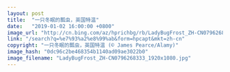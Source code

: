 ```yaml
---
layout: post
title:  "一只冬眠的瓢虫，英国特温"
date:   "2019-01-02 16:00:00 +0800"
image_url: "http://cn.bing.com/az/hprichbg/rb/LadyBugFrost_ZH-CN0796268333_1920x1080.jpg"
link: "/search?q=%e7%93%a2%e8%99%ab&form=hpcapt&mkt=zh-cn"
copyright: "一只冬眠的瓢虫，英国特温 (© James Pearce/Alamy)"
image_hash: "0dc96c2be468354b1140ad09ae3022b0"
image_filename: "LadyBugFrost_ZH-CN0796268333_1920x1080.jpg"
---
```

